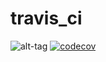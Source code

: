 # travis_ci

![alt-tag](https://travis-ci.org/mightyYaroslav/extra_ci.svg?branch=master) 
[![codecov](https://codecov.io/gh/mightyYaroslav/extra_ci/branch/master/graph/badge.svg)](https://codecov.io/gh/mightyYaroslav/extra_ci)
